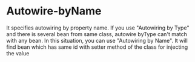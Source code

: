 # Autowire-byName
It specifies autowiring by property name. If you use "Autowiring by Type" and there is several bean from same class, autowire byType can't match with any bean. In this situation, you can use "Autowiring by Name". It will find bean which has same id with setter method of the class for injecting the value
